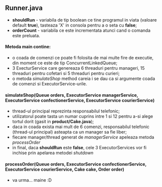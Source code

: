 ## Runner.java

* **shouldRun** - variabila de tip boolean ce tine programul in viata (valoare default **true**), tasteaza 'X' in consola pentru a o seta cu **false**;
* **orderCount** - variabila ce este incrementata atunci cand o comanda este preluata.

#### Metoda main contine:
 * o coada de comenzi ce poate fi folosita de mai multe fire de executie, din moment ce este de tip ConcurrentLinkedQueue;
 * 3 ExecturService care genereaza 6 threaduri pentru manageri, 15 threaduri pentru cofetari si 5 threaduri pentru curieri;
 * o metoda *simulateShop* method careia i se dau ca si argumente coada de comenzi si ExecutorService-urile.

 #### simulateShop(Queue<Order> orders, ExecutorService managerService, ExecutorService confectionerService, ExecutorService courierService)
 * thread-ul principal reprezinta responsabilul telefonic;
 * utilizatorul poate tasta un numar cuprins intre 1 si 12 pentru a-si alege tortul dorit (gasit in **product/Cake.java**);
 * daca in coada exista mai mult de 6 comenzi, responsabilul telefonic (thread-ul principal) asteapta ca un manager sa fie liber;
 * fiecare manager/thread generat de *managerService* apeleaza metoda *processOrder*
 * in final, daca **shouldRun** este **false**, cele 3 ExecutorServices vor fi inchise prin apelarea metodei *shutdown*
 
 #### processOrder(Queue<Order> orders, ExecutorService confectionerService, ExecutorService courierService, Cake cake, Order order)
 * va urma... maine :D